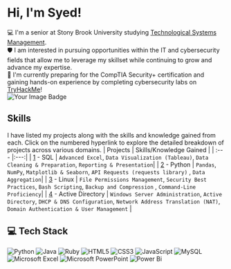 <!-- Level1: Simple bio and stats -->
# Hi, I'm Syed!
💻 I'm a senior at Stony Brook University studying [Technological Systems Management](https://www.stonybrook.edu/undergraduate-admissions/programs/tsm.php).<br/>
🛡️ I am interested in pursuing opportunities within the IT and cybersecurity fields that allow me to leverage my skillset while continuing to grow and advance my expertise.<br/>
🔐 I'm currently preparing for the CompTIA Security+ certification and gaining hands-on experience by completing cybersecurity labs on [TryHackMe](https://tryhackme.com/r/p/SyedAfjal)!<br/>
<img src="https://tryhackme-badges.s3.amazonaws.com/SyedAfjal.png" alt="Your Image Badge" />

## Skills  
I have listed my projects along with the skills and knowledge gained from each. Click on the numbered hyperlink to explore the detailed breakdown of projects across various domains.
| Projects | Skills/Knowledge Gained | 
| :--- |:---:|
| [1](https://github.com/SyedAfjal/DataAnalysis-With-MySQL-Tableau) - SQL | `Advanced Excel`, `Data Visualization (Tableau)`, `Data Cleaning & Preparation`, `Reporting & Presentation`|
| [2](https://github.com/SyedAfjal/Python-Data-Analysis) - Python | `Pandas`, `NumPy`, `Matplotlib & Seaborn`, `API Requests (requests library)` , `Data Aggregation`|
| [3](https://github.com/SyedAfjal/file-permission-auditor) - Linux | `File Permissions Management`, `Security Best Practices`, `Bash Scripting`, `Backup and Compression` , `Command-Line Proficiency`|
| [4](https://github.com/SyedAfjal/active-directory-lab) - Active Directory | `Windows Server Administration`, `Active Directory`, `DHCP & DNS Configuration`, `Network Address Translation (NAT)`, `Domain Authentication & User Management` |

## 💻 Tech Stack
![Python](https://img.shields.io/badge/python-3670A0?style=for-the-badge&logo=python&logoColor=ffdd54)
![Java](https://img.shields.io/badge/java-%23ED8B00.svg?style=for-the-badge&logo=openjdk&logoColor=white)
![Ruby](https://img.shields.io/badge/ruby-%23CC342D.svg?style=for-the-badge&logo=ruby&logoColor=white)
![HTML5](https://img.shields.io/badge/html5-%23E34F26.svg?style=for-the-badge&logo=html5&logoColor=white)
![CSS3](https://img.shields.io/badge/css3-%231572B6.svg?style=for-the-badge&logo=css3&logoColor=white)
![JavaScript](https://img.shields.io/badge/javascript-%23323330.svg?style=for-the-badge&logo=javascript&logoColor=%23F7DF1E)
![MySQL](https://img.shields.io/badge/mysql-4479A1.svg?style=for-the-badge&logo=mysql&logoColor=white)
![Microsoft Excel](https://img.shields.io/badge/Microsoft_Excel-217346?style=for-the-badge&logo=microsoft-excel&logoColor=white)
![Microsoft PowerPoint](https://img.shields.io/badge/Microsoft_PowerPoint-B7472A?style=for-the-badge&logo=microsoft-powerpoint&logoColor=white)
![Power Bi](https://img.shields.io/badge/power_bi-F2C811?style=for-the-badge&logo=powerbi&logoColor=black)

<!--
**SyedAfjal/SyedAfjal** is a ✨ _special_ ✨ repository because its `README.md` (this file) appears on your GitHub profile.

Here are some ideas to get you started:

- 🔭 I’m currently working on ...
- 🌱 I’m currently learning ...
- 👯 I’m looking to collaborate on ...
- 🤔 I’m looking for help with ...
- 💬 Ask me about ...
- 📫 How to reach me: ...
- 😄 Pronouns: ...
- ⚡ Fun fact: ...
-->
